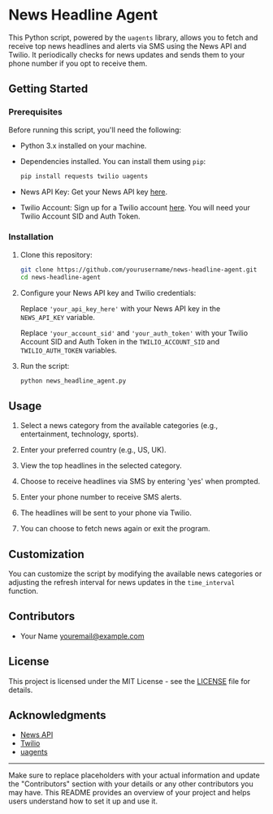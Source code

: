 

# News Headline Agent

This Python script, powered by the `uagents` library, allows you to fetch and receive top news headlines and alerts via SMS using the News API and Twilio. It periodically checks for news updates and sends them to your phone number if you opt to receive them.

## Getting Started

### Prerequisites

Before running this script, you'll need the following:

- Python 3.x installed on your machine.
- Dependencies installed. You can install them using `pip`:

    ```bash
    pip install requests twilio uagents
    ```

- News API Key: Get your News API key [here](https://newsapi.org/).

- Twilio Account: Sign up for a Twilio account [here](https://www.twilio.com/). You will need your Twilio Account SID and Auth Token.

### Installation

1. Clone this repository:

    ```bash
    git clone https://github.com/yourusername/news-headline-agent.git
    cd news-headline-agent
    ```

2. Configure your News API key and Twilio credentials:

    Replace `'your_api_key_here'` with your News API key in the `NEWS_API_KEY` variable.

    Replace `'your_account_sid'` and `'your_auth_token'` with your Twilio Account SID and Auth Token in the `TWILIO_ACCOUNT_SID` and `TWILIO_AUTH_TOKEN` variables.

3. Run the script:

    ```bash
    python news_headline_agent.py
    ```

## Usage

1. Select a news category from the available categories (e.g., entertainment, technology, sports).

2. Enter your preferred country (e.g., US, UK).

3. View the top headlines in the selected category.

4. Choose to receive headlines via SMS by entering 'yes' when prompted.

5. Enter your phone number to receive SMS alerts.

6. The headlines will be sent to your phone via Twilio.

7. You can choose to fetch news again or exit the program.

## Customization

You can customize the script by modifying the available news categories or adjusting the refresh interval for news updates in the `time_interval` function.

## Contributors

- Your Name <youremail@example.com>

## License

This project is licensed under the MIT License - see the [LICENSE](LICENSE) file for details.

## Acknowledgments

- [News API](https://newsapi.org/)
- [Twilio](https://www.twilio.com/)
- [uagents](https://pypi.org/project/uagents/)

---

Make sure to replace placeholders with your actual information and update the "Contributors" section with your details or any other contributors you may have. This README provides an overview of your project and helps users understand how to set it up and use it.
